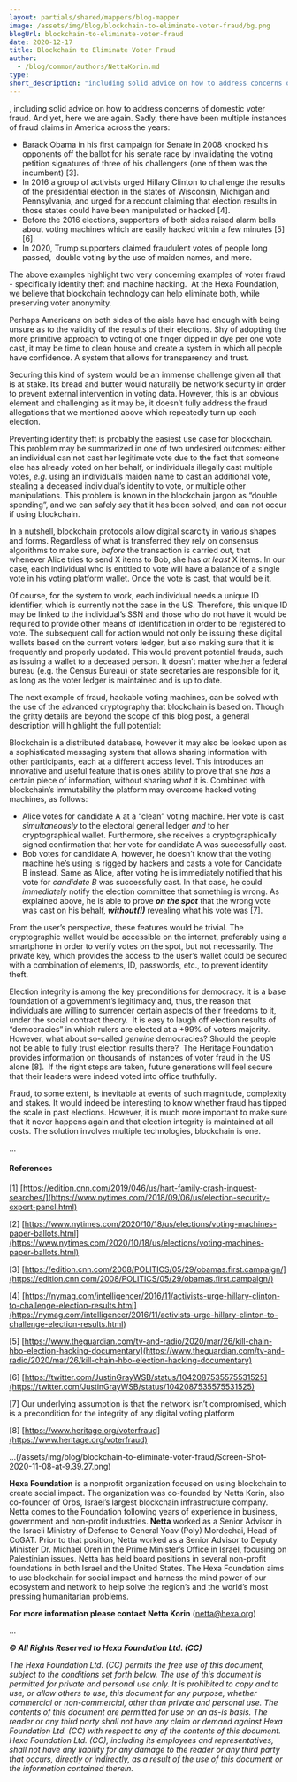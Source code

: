 ```yaml
---
layout: partials/shared/mappers/blog-mapper
image: /assets/img/blog/blockchain-to-eliminate-voter-fraud/bg.png
blogUrl: blockchain-to-eliminate-voter-fraud
date: 2020-12-17
title: Blockchain to Eliminate Voter Fraud
author:
  - /blog/common/authors/NettaKorin.md
type:
short_description: "including solid advice on how to address concerns of domestic voter fraud. And yet, here we are again. Sadly, there have been multiple instances of fraud claims in America across the years: "
---
```


, including solid advice on how to address concerns of domestic voter fraud. And yet, here we are again. Sadly, there have been multiple instances of fraud claims in America across the years:

- Barack Obama in his first campaign for Senate in 2008 knocked his opponents off the ballot for his senate race by invalidating the voting petition signatures of three of his challengers (one of them was the incumbent) \[3\].
- In 2016 a group of activists urged Hillary Clinton to challenge the results of the presidential election in the states of Wisconsin, Michigan and Pennsylvania, and urged for a recount claiming that election results in those states could have been manipulated or hacked \[4\].
- Before the 2016 elections, supporters of both sides raised alarm bells about voting machines which are easily hacked within a few minutes \[5\]\[6\].
- In 2020, Trump supporters claimed fraudulent votes of people long passed,  double voting by the use of maiden names, and more.

The above examples highlight two very concerning examples of voter fraud - specifically identity theft and machine hacking.  At the Hexa Foundation, we believe that blockchain technology can help eliminate both, while preserving voter anonymity.

Perhaps Americans on both sides of the aisle have had enough with being unsure as to the validity of the results of their elections. Shy of adopting the more primitive approach to voting of one finger dipped in dye per one vote cast, it may be time to clean house and create a system in which all people have confidence. A system that allows for transparency and trust.

Securing this kind of system would be an immense challenge given all that is at stake. Its bread and butter would naturally be network security in order to prevent external intervention in voting data. However, this is an obvious element and challenging as it may be, it doesn’t fully address the fraud allegations that we mentioned above which repeatedly turn up each election.

Preventing identity theft is probably the easiest use case for blockchain. This problem may be summarized in one of two undesired outcomes: either an individual can not cast her legitimate vote due to the fact that someone else has already voted on her behalf, or individuals illegally cast multiple votes, _e.g._ using an individual’s maiden name to cast an additional vote, stealing a deceased individual’s identity to vote, or multiple other manipulations. This problem is known in the blockchain jargon as “double spending”, and we can safely say that it has been solved, and can not occur if using blockchain.

In a nutshell, blockchain protocols allow digital scarcity in various shapes and forms. Regardless of what is transferred they rely on consensus algorithms to make sure, _before_ the transaction is carried out, that whenever Alice tries to send X items to Bob, she has _at least_ X items. In our case, each individual who is entitled to vote will have a balance of a single vote in his voting platform wallet. Once the vote is cast, that would be it.

Of course, for the system to work, each individual needs a unique ID identifier, which is currently not the case in the US. Therefore, this unique ID may be linked to the individual’s SSN and those who do not have it would be required to provide other means of identification in order to be registered to vote. The subsequent call for action would not only be issuing these digital wallets based on the current voters ledger, but also making sure that it is frequently and properly updated. This would prevent potential frauds, such as issuing a wallet to a deceased person. It doesn’t matter whether a federal bureau (e.g. the Census Bureau) or state secretaries are responsible for it, as long as the voter ledger is maintained and is up to date.

The next example of fraud, hackable voting machines, can be solved with the use of the advanced cryptography that blockchain is based on. Though the gritty details are beyond the scope of this blog post, a general description will highlight the full potential:

Blockchain is a distributed database, however it may also be looked upon as a sophisticated messaging system that allows sharing information with other participants, each at a different access level. This introduces an innovative and useful feature that is one’s ability to prove that she _has_ a certain piece of information, without sharing _what_ it is. Combined with blockchain’s immutability the platform may overcome hacked voting machines, as follows:

- Alice votes for candidate A at a “clean” voting machine. Her vote is cast _simultaneously_ to the electoral general ledger _and_ to her cryptographical wallet. Furthermore, she receives a cryptographically signed confirmation that her vote for candidate A was successfully cast.
- Bob votes for candidate A, however, he doesn’t know that the voting machine he’s using is rigged by hackers and casts a vote for Candidate B instead. Same as Alice, after voting he is immediately notified that his vote for _candidate B_ was successfully cast. In that case, he could _immediately_ notify the election committee that something is wrong. As explained above, he is able to prove **_on the spot_** that the wrong vote was cast on his behalf, **_without(!)_** revealing what his vote was \[7\].

From the user’s perspective, these features would be trivial. The cryptographic wallet would be accessible on the internet, preferably using a smartphone in order to verify votes on the spot, but not necessarily. The private key, which provides the access to the user’s wallet could be secured with a combination of elements, ID, passwords, etc., to prevent identity theft.

Election integrity is among the key preconditions for democracy. It is a base foundation of a government’s legitimacy and, thus, the reason that individuals are willing to surrender certain aspects of their freedoms to it, under the social contract theory.  It is easy to laugh off election results of “democracies” in which rulers are elected at a +99% of voters majority.  However, what about so-called _genuine_ democracies? Should the people not be able to fully trust election results there?  The Heritage Foundation provides information on thousands of instances of voter fraud in the US alone \[8\].  If the right steps are taken, future generations will feel secure that their leaders were indeed voted into office truthfully.

Fraud, to some extent, is inevitable at events of such magnitude, complexity and stakes. It would indeed be interesting to know whether fraud has tipped the scale in past elections. However, it is much more important to make sure that it never happens again and that election integrity is maintained at all costs. The solution involves multiple technologies, blockchain is one.

...

#### References

\[1\] [https://edition.cnn.com/2019/046/us/hart-family-crash-inquest-searches/](https://www.nytimes.com/2018/09/06/us/election-security-expert-panel.html)

\[2\] [https://www.nytimes.com/2020/10/18/us/elections/voting-machines-paper-ballots.html](https://www.nytimes.com/2020/10/18/us/elections/voting-machines-paper-ballots.html)

\[3\] [https://edition.cnn.com/2008/POLITICS/05/29/obamas.first.campaign/](https://edition.cnn.com/2008/POLITICS/05/29/obamas.first.campaign/)

\[4\] [https://nymag.com/intelligencer/2016/11/activists-urge-hillary-clinton-to-challenge-election-results.html](https://nymag.com/intelligencer/2016/11/activists-urge-hillary-clinton-to-challenge-election-results.html)

\[5\] [https://www.theguardian.com/tv-and-radio/2020/mar/26/kill-chain-hbo-election-hacking-documentary](https://www.theguardian.com/tv-and-radio/2020/mar/26/kill-chain-hbo-election-hacking-documentary)

\[6\] [https://twitter.com/JustinGrayWSB/status/1042087535575531525](https://twitter.com/JustinGrayWSB/status/1042087535575531525)

\[7\] Our underlying assumption is that the network isn’t compromised, which is a precondition for the integrity of any digital voting platform

\[8\] [https://www.heritage.org/voterfraud](https://www.heritage.org/voterfraud)

...(/assets/img/blog/blockchain-to-eliminate-voter-fraud/Screen-Shot-2020-11-08-at-9.39.27.png)

**Hexa Foundation** is a nonprofit organization focused on using blockchain to create social impact. The organization was co-founded by Netta Korin, also co-founder of Orbs, Israel’s largest blockchain infrastructure company.  Netta comes to the Foundation following years of experience in business, government and non-profit industries. **Netta** worked as a Senior Advisor in the Israeli Ministry of Defense to General Yoav (Poly) Mordechai, Head of CoGAT. Prior to that position, Netta worked as a Senior Advisor to Deputy Minister Dr. Michael Oren in the Prime Minister’s Office in Israel, focusing on Palestinian issues. Netta has held board positions in several non-profit foundations in both Israel and the United States. The Hexa Foundation aims to use blockchain for social impact and harness the mind power of our ecosystem and network to help solve the region’s and the world’s most pressing humanitarian problems.

**For more information please contact Netta Korin** ([netta@hexa.org](mailto:netta@hexa.org))

...

_**© All Rights Reserved to Hexa Foundation Ltd. (CC)**_

_The Hexa Foundation Ltd. (CC) permits the free use of this document, subject to the conditions set forth below._ _The use of this document is permitted for private and personal use only. It is prohibited to copy and to use, or allow others to use, this document for any purpose, whether commercial or non-commercial, other than private and personal use._ _The contents of this document are permitted for use on an as-is basis. The reader or any third party shall not have any claim or demand against Hexa Foundation Ltd. (CC) with respect to any of the contents of this document. Hexa Foundation Ltd. (CC), including its employees and representatives, shall not have any liability for any damage to the reader or any third party that occurs, directly or indirectly, as a result of the use of this document or the information contained therein._
